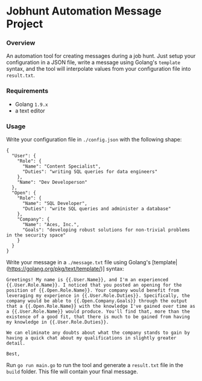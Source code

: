 # Jobhunt Automation Message Project


### Overview

An automation tool for creating messages during a job hunt. Just setup your configuration in a JSON file, write a message using Golang's `template` syntax, and the tool will interpolate values from your configuration file into `result.txt`.

### Requirements

* Golang `1.9.x`
* a text editor

### Usage

Write your configuration file in `./config.json` with the following shape:

```
{
  "User": {
    "Role": {
      "Name": "Content Specialist",
      "Duties": "writing SQL queries for data engineers"
    },
    "Name": "Dev Developerson"
  },
  "Open": {
    "Role": {
      "Name": "SQL Developer",
      "Duties": "write SQL queries and administer a database"
    },
    "Company": {
      "Name": "Aces, Inc.",
      "Goals": "developing robust solutions for non-trivial problems in the security space"
    }
  }
}
```

Write your message in a `./message.txt` file using Golang's [template|(https://golang.org/pkg/text/template/)] syntax:

```
Greetings! My name is {{.User.Name}}, and I'm an experienced {{.User.Role.Name}}. I noticed that you posted an opening for the position of {{.Open.Role.Name}}. Your company would benefit from leveraging my experience in {{.User.Role.Duties}}. Specifically, the company would be able to {{.Open.Company.Goals}} through the output that a {{.Open.Role.Name}} with the knowledge I've gained over time as a {{.User.Role.Name}} would produce. You'll find that, more than the existence of a good fit, that there is much to be gained from having my knowledge in {{.User.Role.Duties}}.

We can eliminate any doubts about what the company stands to gain by having a quick chat about my qualifications in slightly greater detail.

Best,
```

Run `go run main.go` to run the tool and generate a `result.txt` file in the `build` folder. This file will contain your final message.
